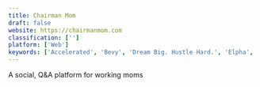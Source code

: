 ```yaml
---
title: Chairman Mom
draft: false 
website: https://chairmanmom.com
classification: ['']
platform: ['Web']
keywords: ['Accelerated', 'Bevy', 'Dream Big. Hustle Hard.', 'Elpha', 'Female Founder Stories', 'Founder Rewind', 'GirlCrew', 'Hey From The Future', 'HireHer', 'HugeDomains', 'Indie Hackers Community', 'KidPass', 'Launch', 'Mindful Humans', "O'Daddy", 'Project Pegasus', 'Shello', 'The New Girlboss', 'The Violet Society', 'VC Match', 'Winnie', 'Women Who Startup Radio']
---
```

A social, Q&A platform for working moms